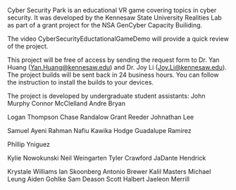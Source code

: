 Cyber Security Park is an educational VR game covering topics in cyber security. It was developed by the Kennesaw State University Realities Lab as part of a grant project for the NSA GenCyber Capacity Builiding. 

The video CyberSecurityEductationalGameDemo will provide a quick review of the project.

This project will be free of access by sending the request form to Dr. Yan Huang (Yan.Huang@kennesaw.edu) and Dr. Joy Li (Joy.Li@kennesaw.edu). The project builds will be sent back in 24 business hours. You can follow the instruction to install the builds to your devices.

The project is developed by undergraduate student assistants:
John Murphy
Connor McClelland
Andre Bryan

Logan Thompson
Chase Randalow
Grant Reeder
Johnathan Lee

Samuel Ayeni
Rahman Nafiu
Kawika Hodge
Guadalupe Ramirez

Phillip Yniguez

Kylie Nowokunski
Neil Weingarten
Tyler Crawford
JaDante Hendrick

Krystale Williams
Ian Skoonberg
Antonio Brewer
Kalil Masters
Michael Leung
Aiden Gohlke
Sam Deason
Scott Halbert
Jaeleon Merrill

